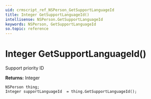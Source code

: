 ```yaml
---
uid: crmscript_ref_NSPerson_GetSupportLanguageId
title: Integer GetSupportLanguageId()
intellisense: NSPerson.GetSupportLanguageId
keywords: NSPerson, GetSupportLanguageId
so.topic: reference
---
```


# Integer GetSupportLanguageId()

Support priority ID

**Returns:** Integer

```crmscript
NSPerson thing;
Integer supportLanguageId  = thing.GetSupportLanguageId();
```

